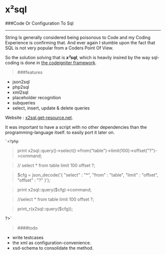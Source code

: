 					
x²sql
======
###Code Or Configuration To Sql

-----

String Is generally considered being poisonous to Code and my Coding Experience is confirming that. And ever again I stumble upon the fact that SQL is not very popular from a Coders Point Of View.

So the solution solving that is ***x²sql***, which is heavily insired by the way sql-coding is done in  [the codeigniter framework](http://codeigniter.org). 

>###features

+ json2sql
+ php2sql
+ xml2sql
+ placeholder recognition
+ subqueries
+ select, insert, update & delete queries

Website : [x2sql.get-resource.net](x2sql.get-resource.net).

It was important to have a script with no other dependencies than the programming-language itself. to easily port it later on.

    `<?php

>print x2sql::query()->select()->from("table")->limit(100)->offset("?")->command;

>// select * from table limit 100 offset ?;

>$cfg = json_decode('{
    "select" : "*",
    "from"   : "table",
    "limit"  : "offset",
    "offset" : "?"
    }');

>print x2sql::query($cfg)->command;

>//select * from table limit 100 offset ?;

>print_r(x2sql::query($cfg));

?>`

>####todo

 + write testcases
 + the xml as configuration-convenience.
 + xsd-schema to consolidate the method.
					